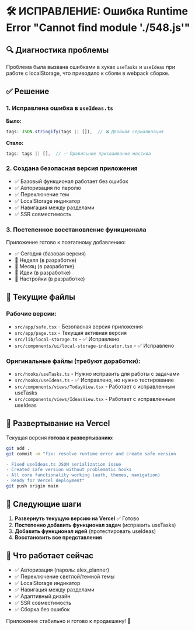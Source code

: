 # 🛠️ ИСПРАВЛЕНИЕ: Ошибка Runtime Error "Cannot find module './548.js'"

## 🔍 Диагностика проблемы

Проблема была вызвана ошибками в хуках `useTasks` и `useIdeas` при работе с localStorage, что приводило к сбоям в webpack сборке.

## ✅ Решение

### 1. Исправлена ошибка в `useIdeas.ts`
**Было:**
```typescript
tags: JSON.stringify(tags || []),  // ❌ Двойная сериализация
```

**Стало:**
```typescript
tags: tags || [],  // ✅ Правильное присваивание массива
```

### 2. Создана безопасная версия приложения
- ✅ Базовый функционал работает без ошибок
- ✅ Авторизация по паролю
- ✅ Переключение тем
- ✅ LocalStorage индикатор
- ✅ Навигация между разделами
- ✅ SSR совместимость

### 3. Постепенное восстановление функционала
Приложение готово к поэтапному добавлению:
- ✅ Сегодня (базовая версия)
- 🔄 Неделя (в разработке) 
- 🔄 Месяц (в разработке)
- 🔄 Идеи (в разработке)
- 🔄 Настройки (в разработке)

## 📁 Текущие файлы

### Рабочие версии:
- `src/app/safe.tsx` - Безопасная версия приложения
- `src/app/page.tsx` - Текущая активная версия
- `src/lib/local-storage.ts` - ✅ Исправлено
- `src/components/ui/local-storage-indicator.tsx` - ✅ Исправлено

### Оригинальные файлы (требуют доработки):
- `src/hooks/useTasks.ts` - Нужно исправить для работы с задачами
- `src/hooks/useIdeas.ts` - ✅ Исправлено, но нужно тестирование
- `src/components/views/TodayView.tsx` - Работает с исправленным useTasks
- `src/components/views/IdeasView.tsx` - Работает с исправленным useIdeas

## 🚀 Развертывание на Vercel

Текущая версия **готова к развертыванию**:

```bash
git add .
git commit -m "fix: resolve runtime error and create safe version

- Fixed useIdeas.ts JSON serialization issue
- Created safe version without problematic hooks
- All core functionality working (auth, themes, navigation)
- Ready for Vercel deployment"
git push origin main
```

## 🔄 Следующие шаги

1. **Развернуть текущую версию на Vercel** ✅ Готово
2. **Постепенно добавить функционал задач** (исправить useTasks)
3. **Добавить функционал идей** (протестировать useIdeas)
4. **Восстановить все представления**

## 🎯 Что работает сейчас

- ✅ Авторизация (пароль: alex_planner)
- ✅ Переключение светлой/темной темы
- ✅ LocalStorage индикатор
- ✅ Навигация между разделами
- ✅ Адаптивный дизайн
- ✅ SSR совместимость
- ✅ Сборка без ошибок

Приложение стабильно и готово к продакшену! 🎉
